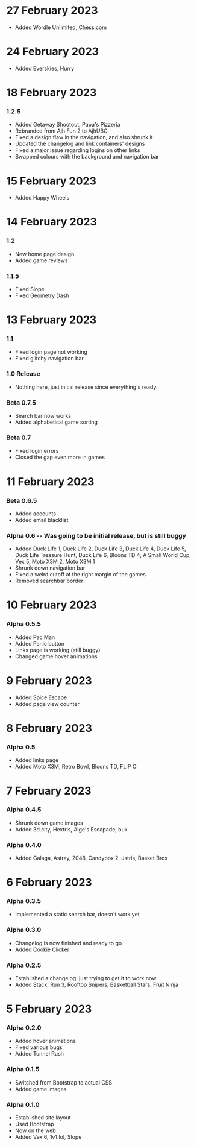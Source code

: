 # 27 February 2023
* Added Wordle Unlimited, Chess.com

# 24 February 2023
* Added Everskies, Hurry

# 18 February 2023
### 1.2.5
* Added Getaway Shootout, Papa's Pizzeria
* Rebranded from Ajh Fun 2 to AjhUBG
* Fixed a design flaw in the navigation, and also shrunk it
* Updated the changelog and link containers' designs
* Fixed a major issue regarding logins on other links
* Swapped colours with the background and navigation bar

# 15 February 2023
* Added Happy Wheels

# 14 February 2023
### 1.2
* New home page design
* Added game reviews

### 1.1.5
* Fixed Slope
* Fixed Geometry Dash

# 13 February 2023
### 1.1
* Fixed login page not working
* Fixed glitchy navigation bar

### 1.0 Release
* Nothing here, just initial release since everything's ready.

### Beta 0.7.5
* Search bar now works
* Added alphabetical game sorting

### Beta 0.7
* Fixed login errors
* Closed the gap even more in games

# 11 February 2023
### Beta 0.6.5
* Added accounts
* Added email blacklist

### Alpha 0.6 -- Was going to be initial release, but is still buggy
* Added Duck Life 1, Duck Life 2, Duck Life 3, Duck Life 4, Duck Life 5, Duck Life Treasure Hunt, Duck Life 6, Bloons TD 4, A Small World Cup, Vex 5, Moto X3M 2, Moto X3M 1
* Shrunk down navigation bar
* Fixed a weird cutoff at the right margin of the games
* Removed searchbar border

# 10 February 2023

### Alpha 0.5.5
* Added Pac Man
* Added Panic button
* Links page is working (still buggy)
* Changed game hover animations

# 9 February 2023
* Added Spice Escape
* Added page view counter

# 8 February 2023

### Alpha 0.5
* Added links page
* Added Moto X3M, Retro Bowl, Bloons TD, FLIP O

# 7 February 2023

### Alpha 0.4.5
* Shrunk down game images
* Added 3d.city, Hextris, Alge's Escapade, buk

### Alpha 0.4.0
* Added Galaga, Astray, 2048, Candybox 2, Jstris, Basket Bros

# 6 February 2023

### Alpha 0.3.5
* Implemented a static search bar, doesn't work yet

### Alpha 0.3.0
* Changelog is now finished and ready to go
* Added Cookie Clicker

### Alpha 0.2.5
* Established a changelog, just trying to get it to work now
* Added Stack, Run 3, Rooftop Snipers, Basketball Stars, Fruit Ninja  

# 5 February 2023

### Alpha 0.2.0
* Added hover animations
* Fixed various bugs
* Added Tunnel Rush  


### Alpha 0.1.5
* Switched from Bootstrap to actual CSS
* Added game images  


### Alpha 0.1.0
* Established site layout
* Used Bootstrap
* Now on the web
* Added Vex 6, 1v1.lol, Slope  